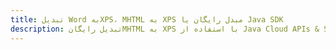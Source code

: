 ---title: تبدیل Word بهXPS، MHTML به XPS مبدل رایگان یا Java SDKdescription: تبدیل رایگانMHTML به XPS با استفاده از Java Cloud APIs & SDK. همچنین اسناد Microsoft Word و OpenOffice را در Cloud ایجاد، ویرایش و رندر کنید.---